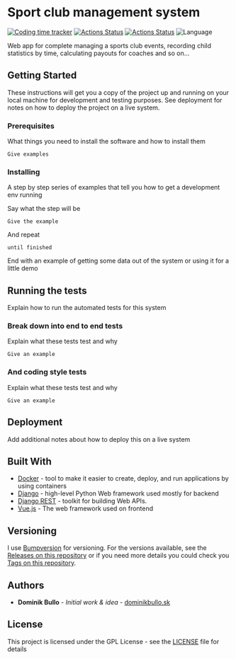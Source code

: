 # Sport club management system 
[![Coding time tracker](https://wakatime.com/badge/github/dominikbullo/sport_club_management_system.svg)](https://wakatime.com/badge/github/dominikbullo/sport_club_management_system)
[![Actions Status](https://github.com/dominikbullo/sport_club_management_system/workflows/Sport%20Club%20Management%20System%20via%20Docker/badge.svg)](https://github.com/dominikbullo/sport_club_management_system/actions)
[![Actions Status](https://github.com/dominikbullo/sport_club_management_system/workflows/Sport%20Club%20Management%20System/badge.svg)](https://github.com/dominikbullo/sport_club_management_system/actions)
![Language](https://img.shields.io/static/v1?label=Language&message=Python&color=blue)

Web app for complete managing a sports club events, recording child statistics by time, calculating payouts for coaches and so on...

## Getting Started
These instructions will get you a copy of the project up and running on your local machine for development and testing purposes. See deployment for notes on how to deploy the project on a live system.
### Prerequisites

What things you need to install the software and how to install them

```
Give examples
```

### Installing

A step by step series of examples that tell you how to get a development env running

Say what the step will be

```
Give the example
```

And repeat

```
until finished
```

End with an example of getting some data out of the system or using it for a little demo

## Running the tests

Explain how to run the automated tests for this system

### Break down into end to end tests

Explain what these tests test and why

```
Give an example
```

### And coding style tests

Explain what these tests test and why

```
Give an example
```

## Deployment

Add additional notes about how to deploy this on a live system

## Built With

* [Docker](https://www.docker.com/) - tool to make it easier to create, deploy, and run applications by using containers
* [Django](https://www.djangoproject.com/) - high-level Python Web framework used mostly for backend
* [Django REST](https://www.django-rest-framework.org/) - toolkit for building Web APIs.
* [Vue.js](https://vuejs.org/) - The web framework used on frontend

## Versioning

I use [Bumpversion](https://github.com/c4urself/bump2version) for versioning. For the versions available, see the 
[Releases on this repository](https://github.com/dominikbullo/sport_club_management_system/releases) or if you need more details you could check you 
[Tags on this repository](https://github.com/dominikbullo/sport_club_management_system/tags). 

## Authors

* **Dominik Bullo** - *Initial work & idea* - [dominikbullo.sk](http://dominikbullo.sk/)

## License

This project is licensed under the GPL License - see the [LICENSE](LICENSE) file for details
